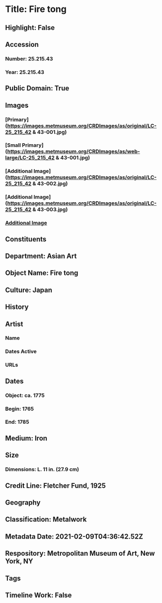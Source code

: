 # Title: Fire tong
## Highlight: False
## Accession
### Number: 25.215.43
### Year: 25.215.43
## Public Domain: True
## Images
### [Primary](https://images.metmuseum.org/CRDImages/as/original/LC-25_215_42 & 43-001.jpg)
### [Small Primary](https://images.metmuseum.org/CRDImages/as/web-large/LC-25_215_42 & 43-001.jpg)
### [Additional Image](https://images.metmuseum.org/CRDImages/as/original/LC-25_215_42 & 43-002.jpg)
### [Additional Image](https://images.metmuseum.org/CRDImages/as/original/LC-25_215_42 & 43-003.jpg)
### [Additional Image](https://images.metmuseum.org/CRDImages/as/original/62733.jpg)
## Constituents
## Department: Asian Art
## Object Name: Fire tong
## Culture: Japan
## History
## Artist
### Name
### Dates Active
### URLs
## Dates
### Object: ca. 1775
### Begin: 1765
### End: 1785
## Medium: Iron
## Size
### Dimensions: L. 11 in. (27.9 cm)
## Credit Line: Fletcher Fund, 1925
## Geography
## Classification: Metalwork
## Metadata Date: 2021-02-09T04:36:42.52Z
## Respository: Metropolitan Museum of Art, New York, NY
## Tags
## Timeline Work: False